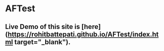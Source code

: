 # AFTest

## Live Demo of this site is [here](https://rohitbattepati.github.io/AFTest/index.html target="_blank").

